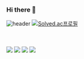 ### Hi there 👋

<!--
**qhtjd8989/qhtjd8989** is a ✨ _special_ ✨ repository because its `README.md` (this file) appears on your GitHub profile.

Here are some ideas to get you started:

- 🔭 I’m currently working on ...
- 🌱 I’m currently learning ...
- 👯 I’m looking to collaborate on ...
- 🤔 I’m looking for help with ...
- 💬 Ask me about ...
- 📫 How to reach me: ...
- 😄 Pronouns: ...
- ⚡ Fun fact: ...
-->

<!-- <img src="https://capsule-render.vercel.app/api?type=slice&color=auto&height=300&section=header&text=Bo%20Sung&fontSize=90&animation=fadeIn" /> -->
![header](https://capsule-render.vercel.app/api?type=waving&color=auto&height=300&section=header&text=Bo%20Sung&fontSize=90)
[![Solved.ac프로필](http://mazassumnida.wtf/api/v2/generate_badge?boj=qhtjd8989)](https://solved.ac/qhtjd8989/)
<br><br><br><br>
<a href="https://github.com/qhtjd8989/JavaStudy-bosung-20220513"><img src="https://img.shields.io/badge/Java-ffffff?style=flat-square&logo=Java&logoColor=black"/></a>
<a href="https://github.com/qhtjd8989/web-basic"><img src="https://img.shields.io/badge/HTML5-000000?style=flat-square&logo=HTML5&logoColor=#E34F26&"/></a>
<a href="https://github.com/qhtjd8989/Jsp"><img src="https://img.shields.io/badge/JSP-66459B?style=flat-square&logo=JSP&logoColor=ffffff"/></a>
<a href="https://github.com/qhtjd8989/springoot-study-20220712"><img src="https://img.shields.io/badge/Spring Boot-#6DB33F?style=flat-square&logo=Spring Boot&logoColor=ffffff"/></a>
